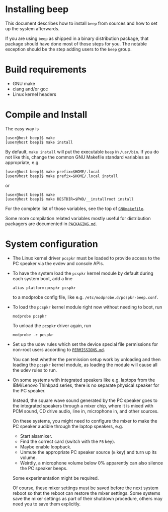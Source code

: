 Installing beep
===============

This document describes how to install `beep` from sources and how to
set up the system afterwards.

If you are using `beep` as shipped in a binary distribution package,
that package should have done most of those steps for you.  The
notable exception should be the step adding users to the `beep` group.


Build requirements
==================

  * GNU make
  * clang and/or gcc
  * Linux kernel headers


Compile and Install
===================

The easy way is

```
[user@host beep]$ make
[user@host beep]$ make install
```

By default, `make install` will put the executable `beep` in
`/usr/bin`.  If you do not like this, change the common GNU Makefile
standard variables as appropriate, e.g.

```
[user@host beep]$ make prefix=$HOME/.local
[user@host beep]$ make prefix=$HOME/.local install
```

or

```
[user@host beep]$ make
[user@host beep]$ make DESTDIR=$PWD/__installroot install
```

For the complete list of those variables, see the top of
[`GNUmakefile`](GNUmakefile).

Some more compilation related variables mostly useful for distribution
packagers are documented in [`PACKAGING.md`](PACKAGING.md).


System configuration
====================

  * The Linux kernel driver `pcspkr` must be loaded to provide
    access to the PC speaker via the evdev and console APIs.

  * To have the system load the `pcspkr` kernel module by default
    during each system boot, add a line

        alias platform:pcspkr pcspkr

    to a modprobe config file, like
    e.g. `/etc/modprobe.d/pcspkr-beep.conf`.

  * To load the `pcspkr` kernel module right now without needing to
    boot, run

        modprobe pcspkr

    To unload the `pcspkr` driver again, run

        modprobe -r pcspkr

  * Set up the udev rules which set the device special file
    permissions for non-root users according to
    [`PERMISSIONS.md`](PERMISSIONS.md).

    You can test whether the permission setup work by unloading and
    then loading the `pcspkr` kernel module, as loading the module
    will cause all the udev rules to run.

  * On some systems with integrated speakers like e.g. laptops from
    the IBM/Lenovo Thinkpad series, there is no separate physical
    speaker for the PC speaker.

	Instead, the square wave sound generated by the PC speaker goes to
    the integrated speakers through a mixer chip, where it is mixed
    with PCM sound, CD drive audio, line in, microphone in, and other
    sources.

	On these systems, you might need to configure the mixer to make
    the PC speaker audible through the laptop speakers, e.g.

	  * Start alsamixer.
	  * Find the correct card (switch with the `F6` key).
	  * Maybe enable loopback.
	  * Unmute the appropriate PC speaker source (`m` key) and turn up
        its volume.
	  * Weirdly, a microphone volume below 0% apparently can also
        silence the PC speaker beeps.

    Some experimentation might be required.

    Of course, these mixer settings must be saved before the next
    system reboot so that the reboot can restore the mixer
    settings. Some systems save the mixer settings as part of their
    shutdown procedure, others may need you to save them explicitly.

